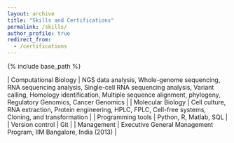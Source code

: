 ```yaml
---
layout: archive
title: "Skills and Certifications"
permalink: /skills/
author_profile: true
redirect_from:
  - /certifications
---
```


{% include base_path %} 

<style scoped>
table {
  font-size: 18px;
}
</style>

| Computational Biology | NGS data analysis, Whole-genome sequencing, RNA sequencing analysis, Single-cell RNA sequencing analysis, Variant calling, Homology identification, Multiple sequence alignment, phylogeny, Regulatory Genomics, Cancer Genomics |
| Molecular Biology     | Cell culture, RNA extraction, Protein engineering, HPLC, FPLC, Cell-free systems, Cloning, and transformation |
| Programming tools     | Python, R, Matlab, SQL |
| Version control       | Git |
| Management            | Executive General Management Program, IIM Bangalore, India (2013) |
